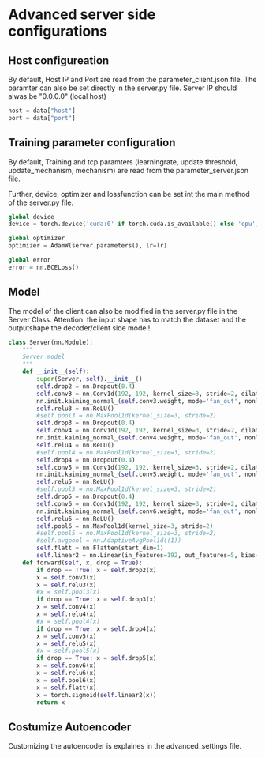 # Advanced server side configurations

## Host configureation
By default, Host IP and Port are read from the parameter_client.json file. The paramter can also be set directly in the server.py file. Server IP should alwas be "0.0.0.0" (local host)

```python
host = data["host"]
port = data["port"]
```

## Training parameter configuration
By default, Training and tcp paramters (learningrate, update threshold, update_mechanism, mechanism) are read from the parameter_server.json file.

Further, device, optimizer and lossfunction can be set int the main method of the server.py file.

```python
global device
device = torch.device('cuda:0' if torch.cuda.is_available() else 'cpu')

global optimizer
optimizer = AdamW(server.parameters(), lr=lr)

global error
error = nn.BCELoss()
```
## Model
The model of the client can also be modified in the server.py file in the Server Class. 
Attention: the input shape has to match the dataset and the outputshape the decoder/client side model!
```python
class Server(nn.Module):
    """
    Server model
    """
    def __init__(self):
        super(Server, self).__init__()
        self.drop2 = nn.Dropout(0.4)
        self.conv3 = nn.Conv1d(192, 192, kernel_size=3, stride=2, dilation=1, padding=1)
        nn.init.kaiming_normal_(self.conv3.weight, mode='fan_out', nonlinearity='relu')
        self.relu3 = nn.ReLU()
        #self.pool3 = nn.MaxPool1d(kernel_size=3, stride=2)
        self.drop3 = nn.Dropout(0.4)
        self.conv4 = nn.Conv1d(192, 192, kernel_size=3, stride=2, dilation=1, padding=1)
        nn.init.kaiming_normal_(self.conv4.weight, mode='fan_out', nonlinearity='relu')
        self.relu4 = nn.ReLU()
        #self.pool4 = nn.MaxPool1d(kernel_size=3, stride=2)
        self.drop4 = nn.Dropout(0.4)
        self.conv5 = nn.Conv1d(192, 192, kernel_size=3, stride=2, dilation=1, padding=1)
        nn.init.kaiming_normal_(self.conv5.weight, mode='fan_out', nonlinearity='relu')
        self.relu5 = nn.ReLU()
        #self.pool5 = nn.MaxPool1d(kernel_size=3, stride=2)
        self.drop5 = nn.Dropout(0.4)
        self.conv6 = nn.Conv1d(192, 192, kernel_size=3, stride=2, dilation=1, padding=1)
        nn.init.kaiming_normal_(self.conv6.weight, mode='fan_out', nonlinearity='relu')
        self.relu6 = nn.ReLU()
        self.pool6 = nn.MaxPool1d(kernel_size=3, stride=2)
        #self.pool5 = nn.MaxPool1d(kernel_size=3, stride=2)
        #self.avgpool = nn.AdaptiveAvgPool1d((1))
        self.flatt = nn.Flatten(start_dim=1)
        self.linear2 = nn.Linear(in_features=192, out_features=5, bias=True)
    def forward(self, x, drop = True):
        if drop == True: x = self.drop2(x)
        x = self.conv3(x)
        x = self.relu3(x)
        #x = self.pool3(x)
        if drop == True: x = self.drop3(x)
        x = self.conv4(x)
        x = self.relu4(x)
        #x = self.pool4(x)
        if drop == True: x = self.drop4(x)
        x = self.conv5(x)
        x = self.relu5(x)
        #x = self.pool5(x)
        if drop == True: x = self.drop5(x)
        x = self.conv6(x)
        x = self.relu6(x)
        x = self.pool6(x)
        x = self.flatt(x)
        x = torch.sigmoid(self.linear2(x))
        return x
```
## Costumize Autoencoder
Customizing the autoencoder is explaines in the advanced_settings file.


